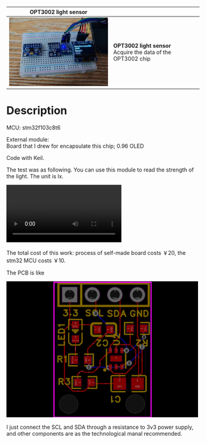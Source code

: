
| **OPT3002 light sensor** |  |
|----------|----------|
| <img src="images/image.png"  width="300" />   | **OPT3002 light sensor**<br />Acquire the data of the OPT3002 chip |

# Description

MCU: stm32f103c8t6

External module: <br />Board that I drew for encapsulate this chip; 0.96 OLED

Code with Keil.

The test was as following. You can use this module to read the strength of the light. The unit is lx.


<video controls src="[images/opt3002.mp4](https://github.com/wing0night/I2C_Software_OPT3001/assets/119767073/d7b2271e-64a5-4158-a506-1b18b9861e08)" title="Title" autoplay = "autoplay"></video>

The total cost of this work: process of self-made board costs ￥20, the stm32 MCU costs ￥10. 

The PCB is like 

<img src="images/image1.png"  width="500" />

I just connect the SCL and SDA through a resistance to 3v3 power supply, and other components are as the technological manal recommended.



